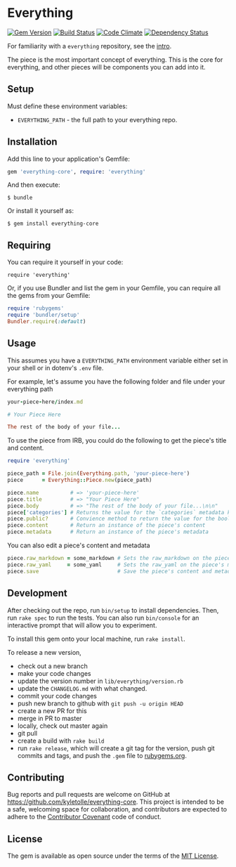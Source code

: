 # Everything
[![Gem Version](https://badge.fury.io/rb/everything-core.svg)](http://badge.fury.io/rb/everything-core)
[![Build Status](https://travis-ci.org/kyletolle/everything-core.svg?branch=master)](https://travis-ci.org/kyletolle/everything-core)
[![Code Climate](https://codeclimate.com/github/kyletolle/everything-core/badges/gpa.svg)](https://codeclimate.com/github/kyletolle/everything-core)
[![Dependency Status](https://gemnasium.com/kyletolle/everything-core.svg)](https://gemnasium.com/kyletolle/everything-core)

For familiarity with a `everything` repository, see the
[intro](http://blog.kyletolle.com/introducing-everything/).

The piece is the most important concept of everything. This is the core for
everything, and other pieces will be components you can add into it.

## Setup

Must define these environment variables:

- `EVERYTHING_PATH` - the full path to your everything repo.


## Installation

Add this line to your application's Gemfile:

```ruby
gem 'everything-core', require: 'everything'
```

And then execute:

    $ bundle

Or install it yourself as:

    $ gem install everything-core


## Requiring

You can require it yourself in your code:

```
require 'everything'
```

Or, if you use Bundler and list the gem in your Gemfile, you can require all the
gems from your Gemfile:

```ruby
require 'rubygems'
require 'bundler/setup'
Bundler.require(:default)
```


## Usage

This assumes you have a `EVERYTHING_PATH` environment variable either set in
your shell or in dotenv's `.env` file.

For example, let's assume you have the following folder and file under your
everything path

```ruby
your-piece-here/index.md

# Your Piece Here

The rest of the body of your file...

```

To use the piece from IRB, you could do the following to get the piece's title
and content.

```ruby
require 'everything'

piece_path = File.join(Everything.path, 'your-piece-here')
piece      = Everything::Piece.new(piece_path)

piece.name          # => 'your-piece-here'
piece.title         # => "Your Piece Here"
piece.body          # => "The rest of the body of your file...\n\n"
piece['categories'] # Returns the value for the `categories` metadata key
piece.public?       # Convience method to return the value for the boolean `public` metadata key
piece.content       # Return an instance of the piece's content
piece.metadata      # Return an instance of the piece's metadata
```

You can also edit a piece's content and metadata

```ruby
piece.raw_markdown = some_markdown # Sets the raw_markdown on the piece's content
piece.raw_yaml     = some_yaml     # Sets the raw_yaml on the piece's metadata
piece.save                         # Save the piece's content and metadata to disk
```


## Development

After checking out the repo, run `bin/setup` to install dependencies. Then, run
`rake spec` to run the tests. You can also run `bin/console` for an interactive
prompt that will allow you to experiment.

To install this gem onto your local machine, run `rake install`.

To release a new version,
- check out a new branch
- make your code changes
- update the version number in `lib/everything/version.rb`
- update the `CHANGELOG.md` with what changed.
- commit your code changes
- push new branch to github with `git push -u origin HEAD`
- create a new PR for this
- merge in PR to master
- locally, check out master again
- git pull
- create a build with `rake build`
- run `rake release`, which will create a git tag for the version,
push git commits and tags, and push the `.gem` file to
[rubygems.org](https://rubygems.org).


## Contributing

Bug reports and pull requests are welcome on GitHub at
https://github.com/kyletolle/everything-core. This project is intended to
be a safe, welcoming space for collaboration, and contributors are expected to
adhere to the [Contributor Covenant](http://contributor-covenant.org) code of
conduct.


## License

The gem is available as open source under the terms of the [MIT
License](http://opensource.org/licenses/MIT).

